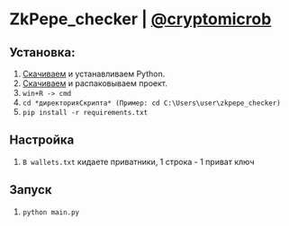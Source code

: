 # ZkPepe_checker | [@cryptomicrob](https://t.me/cryptomicrob)

## Установка:
1. [Скачиваем](https://www.python.org/downloads/) и устанавливаем Python.
2. [Скачиваем](https://github.com/Soska512/zkpepe_claimer/archive/refs/heads/main.zip) и распаковываем проект.  
3. ```win+R -> cmd```
4. ```cd *директорияСкрипта* (Пример: cd C:\Users\user\zkpepe_checker)```
5. ```pip install -r requirements.txt```

## Настройка
1. ```В wallets.txt``` кидаете приватники, 1 строка - 1 приват ключ

## Запуск
1. ```python main.py```
